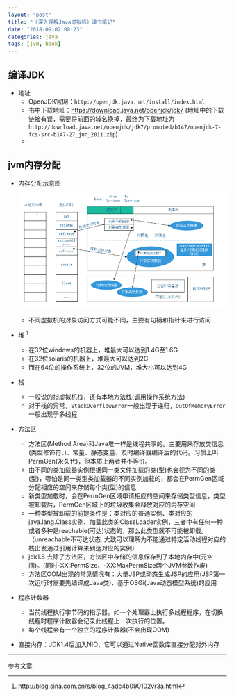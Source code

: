 ```yaml
---
layout: "post"
title: "《深入理解Java虚拟机》读书笔记"
date: "2018-09-02 08:23"
categories: java
tags: [jvm, book]
---
```


## 编译JDK

- 地址
    - OpenJDK官网：`http://openjdk.java.net/install/index.html`
    - 书中下载地址：https://download.java.net/openjdk/jdk7 (地址中的下载链接有误，需要将前面的域名换掉，最终为下载地址为`http://download.java.net/openjdk/jdk7/promoted/b147/openjdk-7-fcs-src-b147-27_jun_2011.zip`)
    - 

## jvm内存分配

- 内存分配示意图

    ![jvm内存分配](/data/images/java/jvm-memory-allocation.png)

    - 不同虚拟机的对象访问方式可能不同，主要有句柄和指针来进行访问

- 堆 [^1]
    - 在32位windows的机器上，堆最大可以达到1.4G至1.6G
    - 在32位solaris的机器上，堆最大可以达到2G 
    - 而在64位的操作系统上，32位的JVM，堆大小可以达到4G 
- 栈
    - 一般说的指虚拟机栈，还有本地方法栈(调用操作系统方法)
    - 对于栈的异常，`StackOverflowError`一般出现于递归，`OutOfMemoryError`一般出现于多线程
- 方法区
    - 方法区(Method Area)和Java堆一样是线程共享的。主要用来存放类信息(类型修饰符、)、常量、静态变量、及时编译器编译后的代码。习惯上叫PermGen(永久代)，但本质上两者并不等价。
    - 由不同的类加载器实例根据同一类文件加载的类(型)也会视为不同的类(型)，哪怕是同一类型类加载器的不同实例加载的，都会在PermGen区域分配相应的空间来存储每个类(型)的信息
    - 新类型加载时，会在PermGen区域申请相应的空间来存储类型信息，类型被卸载后，PermGen区域上的垃圾收集会释放对应的内存空间
    - 一种类型被卸载的前提条件是：类对应的普通实例、类对应的java.lang.Class实例、加载此类的ClassLoader实例，三者中有任何一种或者多种是reachable(可达)状态的，那么此类型就不可能被卸载。（unreachable不可达状态. 大致可以理解为不能通过特定活动线程对应的栈出发通过引用计算来到达对应的实例）
    - jdk1.8 去除了方法区，方法区中存储的信息保存到了本地内存中(元空间)。(同时-XX:PermSize、-XX:MaxPermSize两个JVM参数作废)
    - 方法区OOM出现的常见情况有：大量JSP或动态生成JSP的应用(JSP第一次运行时需要先编译成Java类)、基于OSGi(Java动态模型系统)的应用
- 程序计数器
    - 当前线程执行字节码的指示器。如一个处理器上执行多线程程序，在切换线程时程序计数器会记录此线程上一次执行的位置。
    - 每个线程会有一个独立的程序计数器(不会出现OOM)
- 直接内存：JDK1.4后加入NIO，它可以通过Native函数库直接分配对外内存



--- 

参考文章

[^1]: http://blog.sina.com.cn/s/blog_4adc4b090102vr3a.html

